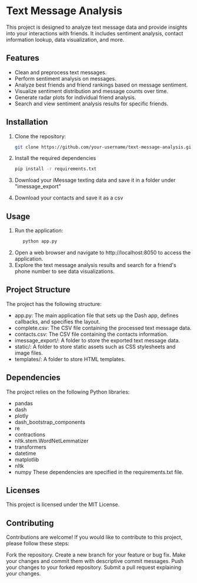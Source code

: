 # Text Message Analysis

This project is designed to analyze text message data and provide insights into your interactions with friends. It includes sentiment analysis, contact information lookup, data visualization, and more.

## Features

- Clean and preprocess text messages.
- Perform sentiment analysis on messages.
- Analyze best friends and friend rankings based on message sentiment.
- Visualize sentiment distribution and message counts over time.
- Generate radar plots for individual friend analysis.
- Search and view sentiment analysis results for specific friends.

## Installation

1. Clone the repository:

   ```bash
   git clone https://github.com/your-username/text-message-analysis.git
2. Install the required dependencies 
    ```bash
   pip install -r requirements.txt
3. Download your iMessage texting data and save it in a folder under "imessage_export"
4. Download your contacts and save it as a csv

## Usage
1. Run the application:
   ```bash
      python app.py
2. Open a web browser and navigate to http://localhost:8050 to access the application.
3. Explore the text message analysis results and search for a friend's phone number to see data visualizations.

## Project Structure
The project has the following structure:

- app.py: The main application file that sets up the Dash app, defines callbacks, and specifies the layout. 
- complete.csv: The CSV file containing the processed text message data. 
- contacts.csv: The CSV file containing the contacts information. 
- imessage_export/: A folder to store the exported text message data. 
- static/: A folder to store static assets such as CSS stylesheets and image files. 
- templates/: A folder to store HTML templates.

## Dependencies
The project relies on the following Python libraries:
- pandas 
- dash 
- plotly 
- dash_bootstrap_components 
- re
- contractions
- nltk.stem.WordNetLemmatizer
- transformers
- datetime
- matplotlib
- nltk
- numpy
These dependencies are specified in the requirements.txt file.

## Licenses
This project is licensed under the MIT License.

## Contributing
Contributions are welcome! If you would like to contribute to this project, please follow these steps:

Fork the repository.
Create a new branch for your feature or bug fix.
Make your changes and commit them with descriptive commit messages.
Push your changes to your forked repository.
Submit a pull request explaining your changes.
